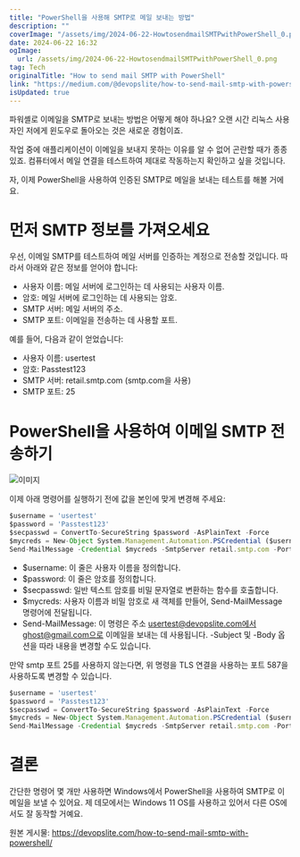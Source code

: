 ```yaml
---
title: "PowerShell을 사용해 SMTP로 메일 보내는 방법"
description: ""
coverImage: "/assets/img/2024-06-22-HowtosendmailSMTPwithPowerShell_0.png"
date: 2024-06-22 16:32
ogImage: 
  url: /assets/img/2024-06-22-HowtosendmailSMTPwithPowerShell_0.png
tag: Tech
originalTitle: "How to send mail SMTP with PowerShell"
link: "https://medium.com/@devopslite/how-to-send-mail-smtp-with-powershell-b0eba44a59eb"
isUpdated: true
---
```






파워셸로 이메일을 SMTP로 보내는 방법은 어떻게 해야 하나요? 오랜 시간 리눅스 사용자인 저에게 윈도우로 돌아오는 것은 새로운 경험이죠.

작업 중에 애플리케이션이 이메일을 보내지 못하는 이유를 알 수 없어 곤란할 때가 종종 있죠. 컴퓨터에서 메일 연결을 테스트하여 제대로 작동하는지 확인하고 싶을 것입니다.

자, 이제 PowerShell을 사용하여 인증된 SMTP로 메일을 보내는 테스트를 해볼 거에요.


# 먼저 SMTP 정보를 가져오세요


<div class="content-ad"></div>

우선, 이메일 SMTP를 테스트하여 메일 서버를 인증하는 계정으로 전송할 것입니다. 따라서 아래와 같은 정보를 얻어야 합니다:

- 사용자 이름: 메일 서버에 로그인하는 데 사용되는 사용자 이름.
- 암호: 메일 서버에 로그인하는 데 사용되는 암호.
- SMTP 서버: 메일 서버의 주소.
- SMTP 포트: 이메일을 전송하는 데 사용할 포트.

예를 들어, 다음과 같이 얻었습니다:

- 사용자 이름: usertest
- 암호: Passtest123
- SMTP 서버: retail.smtp.com (smtp.com을 사용)
- SMTP 포트: 25

<div class="content-ad"></div>

# PowerShell을 사용하여 이메일 SMTP 전송하기

![이미지](/assets/img/2024-06-22-HowtosendmailSMTPwithPowerShell_0.png)

이제 아래 명령어를 실행하기 전에 값을 본인에 맞게 변경해 주세요:

```javascript
$username = 'usertest'
$password = 'Passtest123'
$secpasswd = ConvertTo-SecureString $password -AsPlainText -Force
$mycreds = New-Object System.Management.Automation.PSCredential ($username, $secpasswd)
Send-MailMessage -Credential $mycreds -SmtpServer retail.smtp.com -Port 25 -From usertest@devopslite.com -To ghost@gmail.com -Subject test -Body test
```

<div class="content-ad"></div>

- $username: 이 줄은 사용자 이름을 정의합니다.
- $password: 이 줄은 암호를 정의합니다.
- $secpasswd: 일반 텍스트 암호를 비밀 문자열로 변환하는 함수를 호출합니다.
- $mycreds: 사용자 이름과 비밀 암호로 새 객체를 만들어, Send-MailMessage 명령어에 전달됩니다.
- Send-MailMessage: 이 명령은 주소 usertest@devopslite.com에서 ghost@gmail.com으로 이메일을 보내는 데 사용됩니다. -Subject 및 -Body 옵션을 따라 내용을 변경할 수도 있습니다.

만약 smtp 포트 25를 사용하지 않는다면, 위 명령을 TLS 연결을 사용하는 포트 587을 사용하도록 변경할 수 있습니다.

```js
$username = 'usertest'
$password = 'Passtest123'
$secpasswd = ConvertTo-SecureString $password -AsPlainText -Force
$mycreds = New-Object System.Management.Automation.PSCredential ($username, $secpasswd)
Send-MailMessage -Credential $mycreds -SmtpServer retail.smtp.com -Port 587 -UseSsl -From usertest@devopslite.com -To ghost@gmail.com -Subject test -Body test
```

# 결론

<div class="content-ad"></div>

간단한 명령어 몇 개만 사용하면 Windows에서 PowerShell을 사용하여 SMTP로 이메일을 보낼 수 있어요. 제 데모에서는 Windows 11 OS를 사용하고 있어서 다른 OS에서도 잘 동작할 거예요.

원본 게시물: https://devopslite.com/how-to-send-mail-smtp-with-powershell/